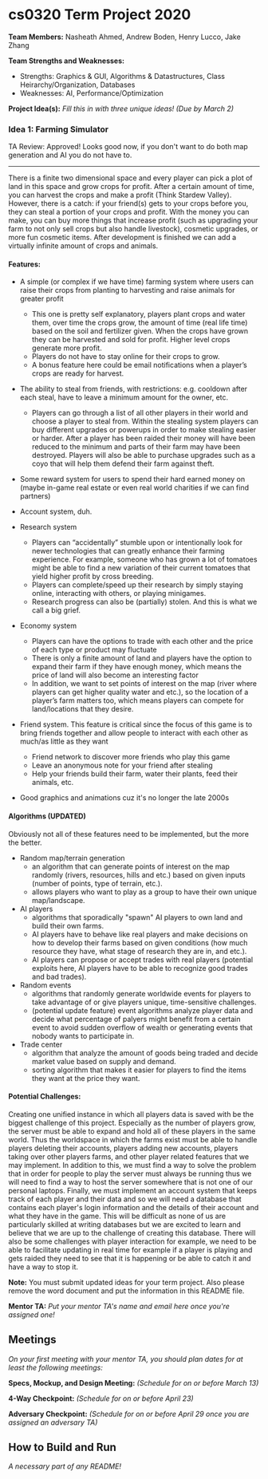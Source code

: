 # cs0320 Term Project 2020

**Team Members:** Nasheath Ahmed, Andrew Boden, Henry Lucco, Jake Zhang

**Team Strengths and Weaknesses:** 
- Strengths: Graphics & GUI, Algorithms & Datastructures, Class Heirarchy/Organization, Databases
- Weaknesses: AI, Performance/Optimization

**Project Idea(s):** _Fill this in with three unique ideas! (Due by March 2)_
### Idea 1: Farming Simulator

TA Review: Approved! Looks good now, if you don't want to do both map generation and AI you do not have to.

------------------------------------------------------------------------------
There is a finite two dimensional space and every player can pick a plot of land in this space and grow crops for profit. After a certain amount of time, you can harvest the crops and make a profit (Think Stardew Valley). However, there is a catch: if your friend(s) gets to your crops before you, they can steal a portion of your crops and profit. With the money you can make, you can buy more things that increase profit (such as upgrading your farm to not only sell crops but also handle livestock), cosmetic upgrades, or more fun cosmetic items. After development is finished we can add a virtually infinite amount of crops and animals. 

#### Features:
-	A simple (or complex if we have time) farming system where users can raise their crops from planting to harvesting and raise animals for greater profit
    -	This one is pretty self explanatory, players plant crops and water them, over time the crops grow, the amount of time (real life time) based on the soil and fertilizer given. When the crops have grown they can be harvested and sold for profit. Higher level crops generate more profit. 
    -	Players do not have to stay online for their crops to grow. 
    -	A bonus feature here could be email notifications when a player’s crops are ready for harvest.

-	The ability to steal from friends, with restrictions: e.g. cooldown after each steal, have to leave a minimum amount for the owner, etc.
    -	Players can go through a list of all other players in their world and choose a player to steal from. Within the stealing system players can buy different upgrades or powerups in order to make stealing easier or harder. After a player has been raided their money will have been reduced to the minimum and parts of their farm may have been destroyed. Players will also be able to purchase upgrades such as a coyo that will help them defend their farm against theft.

-	Some reward system for users to spend their hard earned money on (maybe in-game real estate or even real world charities if we can find partners)

-	Account system, duh.

-	Research system
    -	Players can “accidentally” stumble upon or intentionally look for newer technologies that can greatly enhance their farming experience. For example, someone who has grown a lot of tomatoes might be able to find a new variation of their current tomatoes that yield higher profit by cross breeding.
    -	Players can complete/speed up their research by simply staying online, interacting with others, or playing minigames.
    -	Research progress can also be (partially) stolen. And this is what we call a big grief. 

-	Economy system
    -	Players can have the options to trade with each other and the price of each type or product may fluctuate 
    -	There is only a finite amount of land and players have the option to expand their farm if they have enough money, which means the price of land will also become an interesting factor
    -	In addition, we want to set points of interest on the map (river where players can get higher quality water and etc.), so the location of a player’s farm matters too, which means players can compete for land/locations that they desire. 

-	Friend system. This feature is critical since the focus of this game is to bring friends together and allow people to interact with each other as much/as little as they want
	- Friend network to discover more friends who play this game
    - Leave an anonymous note for your friend after stealing
    - Help your friends build their farm, water their plants, feed their animals, etc.

-	Good graphics and animations cuz it's no longer the late 2000s

#### Algorithms (UPDATED)
Obviously not all of these features need to be implemented, but the more the better.
- Random map/terrain generation
    - an algorithm that can generate points of interest on the map randomly (rivers, resources, hills and etc.) based on given inputs (number of points, type of terrain, etc.).
    - allows players who want to play as a group to have their own unique map/landscape.
- AI players
    - algorithms that sporadically "spawn" AI players to own land and build their own farms.
    - AI players have to behave like real players and make decisions on how to develop their farms based on given conditions (how much resource they have, what stage of research they are in, and etc.).
    - AI players can propose or accept trades with real players (potential exploits here, AI players have to be able to recognize good trades and bad trades).
- Random events
    - algorithms that randomly generate worldwide events for players to take advantage of or give players unique, time-sensitive challenges.
    - (potential update feature) event algorithms analyze player data and decide what percentage of palyers might benefit from a certain event to avoid sudden overflow of wealth or generating events that nobody wants to participate in.
- Trade center
    - algorithm that analyze the amount of goods being traded and decide market value based on supply and demand.
    - sorting algorithm that makes it easier for players to find the items they want at the price they want.

#### Potential Challenges:
Creating one unified instance in which all players data is saved with be the biggest challenge of this project. Especially as the number of players grow, the server must be able to expand and hold all of these players in the same world. Thus the worldspace in which the farms exist must be able to handle players deleting their accounts, players adding new accounts, players taking over other players farms, and other player related features that we may implement. In addition to this, we must find a way to solve the problem that in order for people to play the server must always be running thus we will need to find a way to host the server somewhere that is not one of our personal laptops. Finally, we must implement an account system that keeps track of each player and their data and so we will need a database that contains each player's login information and the details of their account and what they have in the game. This will be difficult as none of us are particularly skilled at writing databases but we are excited to learn and believe that we are up to the challenge of creating this database. There will also be some challenges with player interaction for example, we need to be able to facilitate updating in real time for example if a player is playing and gets raided they need to see that it is happening or be able to catch it and have a way to stop it.


**Note:** You must submit updated ideas for your term project. Also please remove the word document and put the information in this README file.

**Mentor TA:** _Put your mentor TA's name and email here once you're assigned one!_

## Meetings
_On your first meeting with your mentor TA, you should plan dates for at least the following meetings:_

**Specs, Mockup, and Design Meeting:** _(Schedule for on or before March 13)_

**4-Way Checkpoint:** _(Schedule for on or before April 23)_

**Adversary Checkpoint:** _(Schedule for on or before April 29 once you are assigned an adversary TA)_

## How to Build and Run
_A necessary part of any README!_
